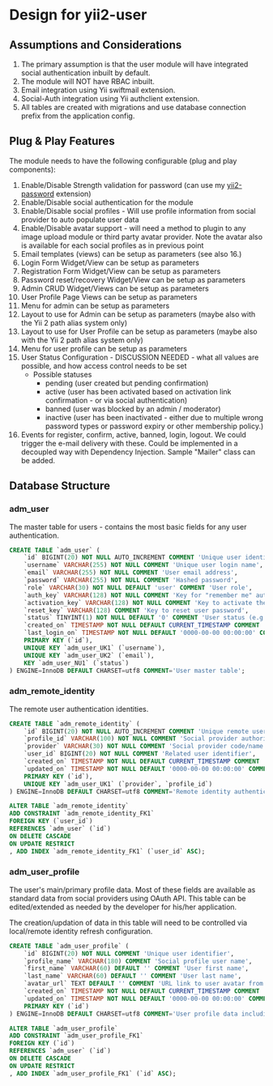 Design for yii2-user
====================

## Assumptions and Considerations

1. The primary assumption is that the user module will have integrated social authentication inbuilt by default. 
2. The module will NOT have RBAC inbuilt.
3. Email integration using Yii swiftmail extension.
4. Social-Auth integration using Yii authclient extension.
5. All tables are created with migrations and use database connection prefix from the application config.

## Plug & Play Features

The module needs to have the following configurable (plug and play components):

1. Enable/Disable Strength validation for password (can use my [yii2-password](https://demos.krajee.com/password) extension)
2. Enable/Disable social authentication for the module
3. Enable/Disable social profiles - Will use profile information from social provider to auto populate user data
4. Enable/Disable avatar support - will need a method to plugin to any image upload module or third party avatar 
   provider. Note the avatar also is available for each social profiles as in previous point 
5. Email templates (views) can be setup as parameters (see also 16.)
6. Login Form Widget/View can be setup as parameters
7. Registration Form Widget/View can be setup as parameters
8. Password reset/recovery Widget/View can be setup as parameters
9. Admin CRUD Widget/Views can be setup as parameters
10. User Profile Page Views can be setup as parameters
11. Menu for admin can be setup as parameters
12. Layout to use for Admin can be setup as parameters (maybe also with the Yii 2 path alias system only)
13. Layout to use for User Profile can be setup as parameters (maybe also with the Yii 2 path alias system only)
14. Menu for user profile can be setup as parameters
15. User Status Configuration - DISCUSSION NEEDED - what all values are possible, and how access control needs to be set
    - Possible statuses
      - pending (user created but pending confirmation)
      - active (user has been activated based on activation link confirmation - or via social authentication)
      - banned (user was blocked by an admin / moderator)
      - inactive (user has been inactivated - either due to multiple wrong password types or password expiry or other membership policy.)
16. Events for register, confirm, active, banned, login, logout. We could trigger the e-mail delivery with these. Could be implemented in a decoupled way with Dependency Injection. Sample "Mailer" class can be added.

## Database Structure

### adm_user

The master table for users - contains the most basic fields for any user authentication.
```sql
CREATE TABLE `adm_user` (
	`id` BIGINT(20) NOT NULL AUTO_INCREMENT COMMENT 'Unique user identifier',
	`username` VARCHAR(255) NOT NULL COMMENT 'Unique user login name',
	`email` VARCHAR(255) NOT NULL COMMENT 'User email address',
	`password` VARCHAR(255) NOT NULL COMMENT 'Hashed password',
	`role` VARCHAR(30) NOT NULL DEFAULT 'user' COMMENT 'User role',
	`auth_key` VARCHAR(128) NOT NULL COMMENT 'Key for "remember me" authorization',
	`activation_key` VARCHAR(128) NOT NULL COMMENT 'Key to activate the account sent by email',
	`reset_key` VARCHAR(128) COMMENT 'Key to reset user password',
	`status` TINYINT(1) NOT NULL DEFAULT '0' COMMENT 'User status (e.g. pending, active, banned, inactive)',
	`created_on` TIMESTAMP NOT NULL DEFAULT CURRENT_TIMESTAMP COMMENT 'Timestamp of the user creation/registration',
    `last_login_on` TIMESTAMP NOT NULL DEFAULT '0000-00-00 00:00:00' COMMENT 'Last login time',
	PRIMARY KEY (`id`),
	UNIQUE KEY `adm_user_UK1` (`username`),
	UNIQUE KEY `adm_user_UK2` (`email`),
	KEY `adm_user_NU1` (`status`)
) ENGINE=InnoDB DEFAULT CHARSET=utf8 COMMENT='User master table';
```


### adm_remote_identity

The remote user authentication identities.

```sql
CREATE TABLE `adm_remote_identity` (
	`id` BIGINT(20) NOT NULL AUTO_INCREMENT COMMENT 'Unique remote user identifier',
	`profile_id` VARCHAR(100) NOT NULL COMMENT 'Social provider authorization identifier',
	`provider` VARCHAR(30) NOT NULL COMMENT 'Social provider code/name',
    `user_id` BIGINT(20) NOT NULL COMMENT 'Related user identifier',
	`created_on` TIMESTAMP NOT NULL DEFAULT CURRENT_TIMESTAMP COMMENT 'Record creation time',
	`updated_on` TIMESTAMP NOT NULL DEFAULT '0000-00-00 00:00:00' COMMENT 'Record updation time',
	PRIMARY KEY (`id`),
    UNIQUE KEY `adm_user_UK1` (`provider`, `profile_id`)
) ENGINE=InnoDB DEFAULT CHARSET=utf8 COMMENT='Remote identity authentication table for users';

ALTER TABLE `adm_remote_identity`
ADD CONSTRAINT `adm_remote_identity_FK1` 
FOREIGN KEY (`user_id`) 
REFERENCES `adm_user` (`id`) 
ON DELETE CASCADE
ON UPDATE RESTRICT
, ADD INDEX `adm_remote_identity_FK1` (`user_id` ASC);
```

### adm_user_profile

The user's main/primary profile data. Most of these fields are available as standard data from social providers using OAuth API.
This table can be edited/extended as needed by the developer for his/her application. 

The creation/updation of data in this table will need to be controlled via local/remote identity refresh configuration.

```sql
CREATE TABLE `adm_user_profile` (
	`id` BIGINT(20) NOT NULL COMMENT 'Unique user identifier',
	`profile_name` VARCHAR(180) COMMENT 'Social profile user name',
	`first_name` VARCHAR(60) DEFAULT '' COMMENT 'User first name',
	`last_name` VARCHAR(60) DEFAULT '' COMMENT 'User last name',
    `avatar_url` TEXT DEFAULT '' COMMENT 'URL link to user avatar from the social provider.',
	`created_on` TIMESTAMP NOT NULL DEFAULT CURRENT_TIMESTAMP COMMENT 'Record creation time',
	`updated_on` TIMESTAMP NOT NULL DEFAULT '0000-00-00 00:00:00' COMMENT 'Record updation time',
	PRIMARY KEY (`id`)
) ENGINE=InnoDB DEFAULT CHARSET=utf8 COMMENT='User profile data including social provider details';

ALTER TABLE `adm_user_profile`
ADD CONSTRAINT `adm_user_profile_FK1` 
FOREIGN KEY (`id`) 
REFERENCES `adm_user` (`id`) 
ON DELETE CASCADE
ON UPDATE RESTRICT
, ADD INDEX `adm_user_profile_FK1` (`id` ASC);
```